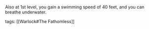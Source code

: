 Also at 1st level, you gain a swimming speed of 40 feet, and you can breathe underwater.

tags: [[Warlock#The Fathomless]]